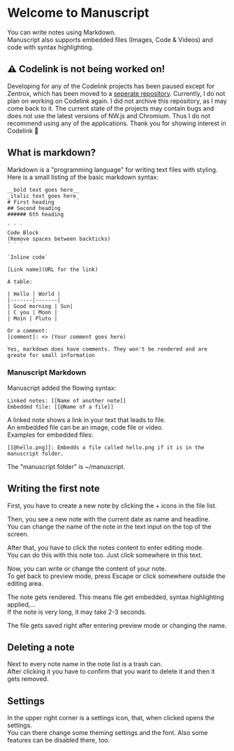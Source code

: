# Welcome to Manuscript
You can write notes using Markdown.    
Manuscript also supports embedded files (Images, Code & Videos) and code with syntax highlighting.   

[comment]: <> (This is the editing view)
[comment]: <> (You can change anything in here and exit with ESC)
[comment]: <> (Or create a new note)

## ⚠️ Codelink is not being worked on!
Developing for any of the Codelink projects has been paused except for Zentrox, which has been moved to a [seperate repository](https://github.com/wervice/zentrox).
Currently, I do not plan on working on Codelink again. I did not archive this repository, as I may come back to it.
The current state of the projects may contain bugs and does not use the latest versions of NW.js and Chromium. Thus I do not recommend using any of the applications.
Thank you for showing interest in Codelink 🙂


## What is markdown?

Markdown is a "programming language" for writing text files with styling.    
Here is a small listing of the basic markdown syntax:

``` 
__bold text goes here__
_italic text goes here_
# First heading
## Second heading
###### 6th heading

` ` `
Code Block
(Remove spaces between backticks)
` ` `

`Inline code`

[Link name](URL for the link)

A table:

| Hello | World |
|-------|-------|
| Good morning | Sun|
| C you | Moon |
| Moin | Pluto |

Or a comment:
[comment]: <> (Your comment goes here)

Yes, markdown does have comments. They won't be rendered and are greate for small information
```

### Manuscript Markdown

Manuscript added the flowing syntax:

```
Linked notes: [[Name of another note]]
Embedded file: [[@Name of a file]]
```

A linked note shows a link in your text that leads to file.    
An embedded file can be an image, code file or video.    
Examples for embedded files:   
```
[[@hello.png]]: Embedds a file called hello.png if it is in the manuscript folder.   
```

The "manuscript folder" is ~/manuscript.

## Writing the first note
First, you have to create a new note by clicking the + icons in the file list.

Then, you see a new note with the current date as name and headline.    
You can change the name of the note in the text input on the top of the screen.    

After that, you have to click the notes content to enter editing mode.   
You can do this with this note too. Just click somewhere in this text.    

Now, you can write or change the content of your note.    
To get back to preview mode, press Escape or click somewhere outside the editing area.

The note gets rendered. This means file get embedded, syntax highlighting applied,...    
If the note is very long, it may take 2-3 seconds.    

The file gets saved right after entering preview mode or changing the name.

## Deleting a note
Next to every note name in the note list is a trash can.    
After clicking it you have to confirm that you want to delete it and then it gets removed.

## Settings
In the upper right corner is a settings icon, that, when clicked opens the settings.<br>
You can there change some theming settings and the font. Also some features can be disabled there, too.
